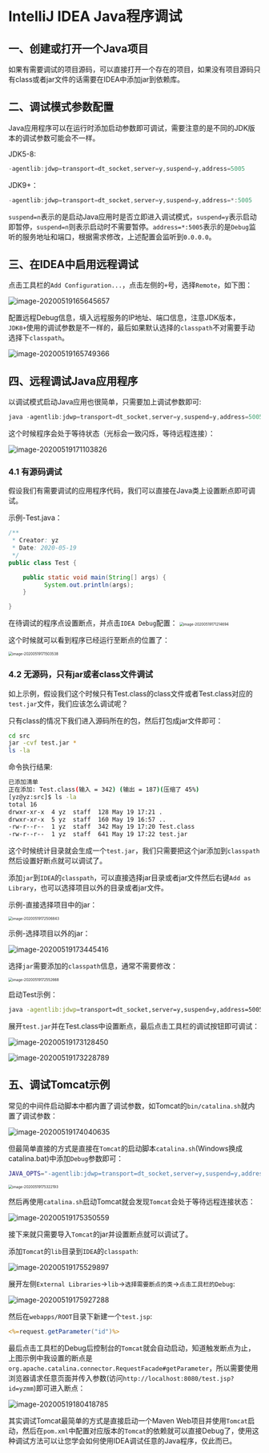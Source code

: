 # IntelliJ IDEA Java程序调试

## 一、创建或打开一个Java项目

如果有需要调试的项目源码，可以直接打开一个存在的项目，如果没有项目源码只有class或者jar文件的话需要在IDEA中添加jar到依赖库。

## 二、调试模式参数配置

Java应用程序可以在运行时添加启动参数即可调试，需要注意的是不同的JDK版本的调试参数可能会不一样。

JDK5-8: 

```java
-agentlib:jdwp=transport=dt_socket,server=y,suspend=y,address=5005
```

JDK9+：

```java
-agentlib:jdwp=transport=dt_socket,server=y,suspend=y,address=*:5005
```

`suspend=n`表示的是启动Java应用时是否立即进入调试模式，`suspend=y`表示启动即暂停，`suspend=n`则表示启动时不需要暂停。`address=*:5005`表示的是`Debug`监听的服务地址和端口，根据需求修改，上述配置会监听到`0.0.0.0`。

## 三、在IDEA中启用远程调试

点击工具栏的`Add Configuration...`，点击左侧的`+`号，选择`Remote`，如下图：

![image-20200519165645657](../images/image-20200519165645657.png)


配置远程Debug信息，填入远程服务的IP地址、端口信息，注意JDK版本，`JDK8+`使用的调试参数是不一样的，最后如果默认选择的`classpath`不对需要手动选择下`classpath`。

![image-20200519165749366](../images/image-20200519165749366.png)

## 四、远程调试Java应用程序

以调试模式启动Java应用也很简单，只需要加上调试参数即可:

```java
java -agentlib:jdwp=transport=dt_socket,server=y,suspend=y,address=5005 Test
```

这个时候程序会处于等待状态（光标会一致闪烁，等待远程连接）：

![image-20200519171103826](../images/image-20200519171103826.png)

### 4.1 有源码调试

假设我们有需要调试的应用程序代码，我们可以直接在Java类上设置断点即可调试。

示例-Test.java：

```java
/**
 * Creator: yz
 * Date: 2020-05-19
 */
public class Test {

	public static void main(String[] args) {
		  System.out.println(args);
	}

}
```

在待调试的程序点设置断点，并点击`IDEA Debug`配置：
<img src="../images/image-20200519171214694.png" alt="image-20200519171214694" style="zoom:50%;" />

这个时候就可以看到程序已经运行至断点的位置了：

<img src="../images/image-20200519171503538.png" alt="image-20200519171503538" style="zoom:50%;" />



### 4.2 无源码，只有jar或者class文件调试

如上示例，假设我们这个时候只有Test.class的class文件或者Test.class对应的`test.jar`文件，我们应该怎么调试呢？

只有class的情况下我们进入源码所在的包，然后打包成jar文件即可：

```bash
cd src
jar -cvf test.jar *
ls -la
```

命令执行结果:

```bash
已添加清单
正在添加: Test.class(输入 = 342) (输出 = 187)(压缩了 45%)
[yz@yz:src]$ ls -la
total 16
drwxr-xr-x  4 yz  staff  128 May 19 17:21 .
drwxr-xr-x  5 yz  staff  160 May 19 16:57 ..
-rw-r--r--  1 yz  staff  342 May 19 17:20 Test.class
-rw-r--r--  1 yz  staff  641 May 19 17:22 test.jar
```

这个时候统计目录就会生成一个`test.jar`，我们只需要把这个jar添加到`classpath`然后设置好断点就可以调试了。

添加`jar`到`IDEA`的`classpath`，可以直接选择jar目录或者jar文件然后右键`Add as Library`，也可以选择项目以外的目录或者jar文件。

示例-直接选择项目中的jar：

<img src="../images/image-20200519172506843.png" alt="image-20200519172506843" style="zoom:50%;" />

示例-选择项目以外的jar：

![image-20200519173445416](../images/image-20200519173445416.png)

选择`jar`需要添加的`classpath`信息，通常不需要修改：

<img src="../images/image-20200519172552668.png" alt="image-20200519172552668" style="zoom:50%;" />

启动Test示例：

```bash
java -agentlib:jdwp=transport=dt_socket,server=y,suspend=y,address=5005 -cp test.jar Test
```

展开`test.jar`并在Test.class中设置断点，最后点击工具栏的调试按钮即可调试：

![image-20200519173128450](../images/image-20200519173128450.png)

![image-20200519173228789](../images/image-20200519173228789.png)



## 五、调试Tomcat示例

常见的中间件启动脚本中都内置了调试参数，如Tomcat的`bin/catalina.sh`就内置了调试参数：

![image-20200519174040635](../images/image-20200519174040635.png)

但最简单直接的方式是直接在`Tomcat`的启动脚本`catalina.sh`(Windows换成catalina.bat)中添加`Debug`参数即可：

```bash
JAVA_OPTS="-agentlib:jdwp=transport=dt_socket,server=y,suspend=y,address=5005"
```

<img src="../images/image-20200519175322193.png" alt="image-20200519175322193" style="zoom:50%;" />

然后再使用`catalina.sh`启动Tomcat就会发现`Tomcat`会处于等待远程连接状态：

![image-20200519175350559](../images/image-20200519175350559.png)

接下来就只需要导入`Tomcat`的jar并设置断点就可以调试了。

添加`Tomcat`的`lib`目录到`IDEA`的`classpath`:

![image-20200519175529897](../images/image-20200519175529897.png)

展开左侧`External Libraries`->`lib`->`选择需要断点的类`->`点击工具栏的Debug`:

![image-20200519175927288](../images/image-20200519175927288.png)

然后在`webapps/ROOT`目录下新建一个`test.jsp`:

```jsp
<%=request.getParameter("id")%>
```

最后点击工具栏的Debug后控制台的`Tomcat`就会自动启动，知道触发断点为止，上图示例中我设置的断点是`org.apache.catalina.connector.RequestFacade#getParameter`，所以需要使用浏览器请求任意页面并传入参数(访问`http://localhost:8080/test.jsp?id=yzmm`)即可进入断点：

![image-20200519180418785](../images/image-20200519180418785.png)

其实调试Tomcat最简单的方式是直接启动一个Maven Web项目并使用`Tomcat`启动，然后在`pom.xml`中配置对应版本的`Tomcat`的依赖就可以直接Debug了，使用这种调试方法可以让您学会如何使用IDEA调试任意的Java程序，仅此而已。
